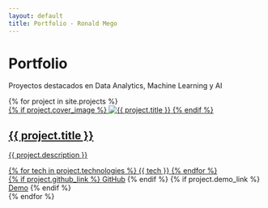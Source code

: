 ```yaml
---
layout: default
title: Portfolio - Ronald Mego
---
```


<div class="portfolio-header">
  <h1>Portfolio</h1>
  <p class="subtitle">Proyectos destacados en Data Analytics, Machine Learning y AI</p>
</div>

<div class="projects-grid">
  {% for project in site.projects %}
  <article class="project-card">
    <a href="{{ project.url }}" class="project-link">
      <div class="project-image">
        {% if project.cover_image %}
          <img src="{{ project.cover_image }}" alt="{{ project.title }}">
        {% endif %}
      </div>
      <div class="project-content">
        <h2>{{ project.title }}</h2>
        <p class="project-description">{{ project.description }}</p>
        <div class="project-meta">
          <div class="technologies">
            {% for tech in project.technologies %}
              <span class="tech">{{ tech }}</span>
            {% endfor %}
          </div>
          <div class="links">
            {% if project.github_link %}
              <a href="{{ project.github_link }}" target="_blank"><i class="fab fa-github"></i> GitHub</a>
            {% endif %}
            {% if project.demo_link %}
              <a href="{{ project.demo_link }}" target="_blank"><i class="fas fa-external-link-alt"></i> Demo</a>
            {% endif %}
          </div>
        </div>
      </div>
    </a>
  </article>
  {% endfor %}
</div>